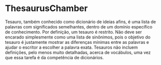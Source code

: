 # ThesaurusChamber
Tesauro, também conhecido como dicionário de ideias afins, é uma lista de palavras com significados semelhantes, 
dentro de um domínio específico de conhecimento. Por definição, um tesauro é restrito. Não deve ser encarado simplesmente 
como uma lista de sinônimos, pois o objetivo do tesauro é justamente mostrar as diferenças mínimas entre as palavras 
e ajudar o escritor a escolher a palavra exata. Tesauros não incluem definições, pelo menos muito detalhadas, 
acerca de vocábulos, uma vez que essa tarefa é da competência de dicionários.
